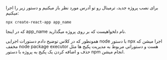برای نصب پروژه جدید، ترمینال رو تو آدرس مورد نظر باز میکنیم و دستور زیر را اجرا میکنیم:

``` npx create-react-app app_name ```


که در اینجا app_name نام دلخواهیست که بر روی پروژه میگذارید.


همونطور که در کلاس توضیح دادم دستورات اجرایی node با دستور npx اجرا میشن که مخفف node package executor هست و دستوراتی مربوط به مدیریت پکیج ها مثل حذف و اضافه کردن یک پکیج به پروژه با دستور npm انجام میشن.